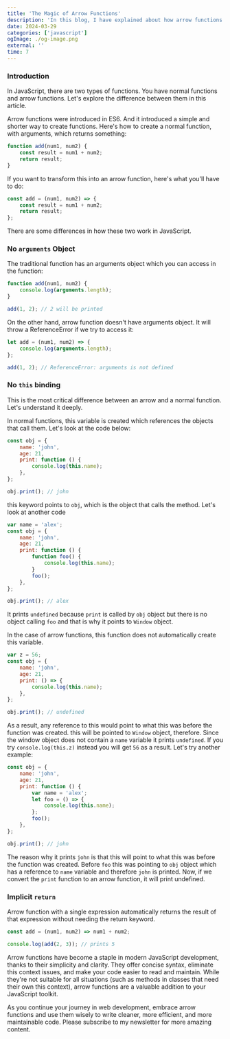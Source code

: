 ```yaml
---
title: 'The Magic of Arrow Functions'
description: 'In this blog, I have explained about how arrow functions works in javascript'
date: 2024-03-29
categories: ['javascript']
ogImage: ./og-image.png
external: ''
time: 7
---
```


### Introduction

In JavaScript, there are two types of functions. You have normal functions and arrow functions. Let's explore the difference between them in this article.

Arrow functions were introduced in ES6. And it introduced a simple and shorter way to create functions. Here's how to create a normal function, with arguments, which returns something:

```js
function add(num1, num2) {
	const result = num1 + num2;
	return result;
}
```

If you want to transform this into an arrow function, here's what you'll have to do:

```js
const add = (num1, num2) => {
	const result = num1 + num2;
	return result;
};
```

There are some differences in how these two work in JavaScript.

### No `arguments` Object

The traditional function has an arguments object which you can access in the function:

```js
function add(num1, num2) {
	console.log(arguments.length);
}

add(1, 2); // 2 will be printed
```

On the other hand, arrow function doesn't have arguments object. It will throw a ReferenceError if we try to access it:

```js
let add = (num1, num2) => {
	console.log(arguments.length);
};

add(1, 2); // ReferenceError: arguments is not defined
```

### No `this` binding

This is the most critical difference between an arrow and a normal function. Let's understand it deeply.

In normal functions, this variable is created which references the objects that call them. Let's look at the code below:

```js
const obj = {
	name: 'john',
	age: 21,
	print: function () {
		console.log(this.name);
	},
};

obj.print(); // john
```

this keyword points to `obj`, which is the object that calls the method. Let's look at another code

```js
var name = 'alex';
const obj = {
	name: 'john',
	age: 21,
	print: function () {
		function foo() {
			console.log(this.name);
		}
		foo();
	},
};

obj.print(); // alex
```

It prints `undefined` because `print` is called by `obj` object but there is no object calling `foo` and that is why it points to `Window` object.

In the case of arrow functions, this function does not automatically create this variable.

```js
var z = 56;
const obj = {
	name: 'john',
	age: 21,
	print: () => {
		console.log(this.name);
	},
};

obj.print(); // undefined
```

As a result, any reference to this would point to what this was before the function was created. this will be pointed to `Window` object, therefore. Since the window object does not contain a `name` variable it prints `undefined`. If you try `console.log(this.z)` instead you will get `56` as a result. Let's try another example:

```js
const obj = {
	name: 'john',
	age: 21,
	print: function () {
		var name = 'alex';
		let foo = () => {
			console.log(this.name);
		};
		foo();
	},
};

obj.print(); // john
```

The reason why it prints `john` is that this will point to what this was before the function was created. Before `foo` this was pointing to `obj` object which has a reference to `name` variable and therefore `john` is printed. Now, if we convert the `print` function to an arrow function, it will print undefined.

### Implicit `return`

Arrow function with a single expression automatically returns the result of that expression without needing the return keyword.

```js
const add = (num1, num2) => num1 + num2;

console.log(add(2, 3)); // prints 5
```

Arrow functions have become a staple in modern JavaScript development, thanks to their simplicity and clarity. They offer concise syntax, eliminate this context issues, and make your code easier to read and maintain. While they're not suitable for all situations (such as methods in classes that need their own this context), arrow functions are a valuable addition to your JavaScript toolkit.

As you continue your journey in web development, embrace arrow functions and use them wisely to write cleaner, more efficient, and more maintainable code. Please subscribe to my newsletter for more amazing content.
